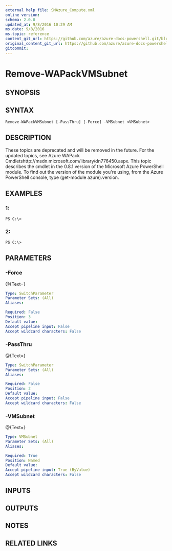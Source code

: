 ```yaml
---
external help file: SMAzure_Compute.xml
online version: 
schema: 2.0.0
updated_at: 9/8/2016 10:29 AM
ms.date: 9/8/2016
ms.topic: reference
content_git_url: https://github.com/azure/azure-docs-powershell.git/blob/master/azureps-cmdlets-docs/Service%20Management/Compute%20Cmdlets/v1.0/Remove-WAPackVMSubnet.md
original_content_git_url: https://github.com/azure/azure-docs-powershell.git/blob/master/azureps-cmdlets-docs/Service%20Management/Compute%20Cmdlets/v1.0/Remove-WAPackVMSubnet.md
gitcommit: 
---
```


# Remove-WAPackVMSubnet
## SYNOPSIS

## SYNTAX

```
Remove-WAPackVMSubnet [-PassThru] [-Force] -VMSubnet <VMSubnet>
```

## DESCRIPTION
These topics are deprecated and will be removed in the future.
For the updated topics, see  Azure WAPack Cmdletshttp://msdn.microsoft.com/library/dn776450.aspx.
This topic describes the cmdlet in the 0.8.1 version of the Microsoft Azure PowerShell module.
To find out the version of the module you're using, from the Azure PowerShell console, type (get-module azure).version.

## EXAMPLES

### 1:
```
PS C:\>
```

### 2:
```
PS C:\>
```

## PARAMETERS

### -Force
@{Text=}

```yaml
Type: SwitchParameter
Parameter Sets: (All)
Aliases: 

Required: False
Position: 3
Default value: 
Accept pipeline input: False
Accept wildcard characters: False
```

### -PassThru
@{Text=}

```yaml
Type: SwitchParameter
Parameter Sets: (All)
Aliases: 

Required: False
Position: 2
Default value: 
Accept pipeline input: False
Accept wildcard characters: False
```

### -VMSubnet
@{Text=}

```yaml
Type: VMSubnet
Parameter Sets: (All)
Aliases: 

Required: True
Position: Named
Default value: 
Accept pipeline input: True (ByValue)
Accept wildcard characters: False
```

## INPUTS

## OUTPUTS

## NOTES

## RELATED LINKS

